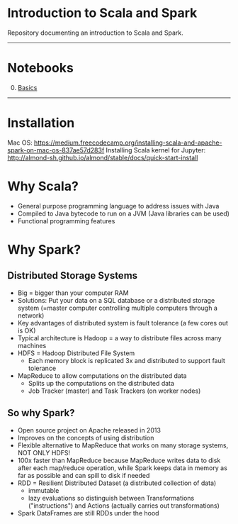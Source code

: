 # Introduction to Scala and Spark

Repository documenting an introduction to Scala and Spark.

---

# Notebooks
0. [Basics](notebooks/00-basics.scala.ipynb)

---

# Installation
Mac OS: https://medium.freecodecamp.org/installing-scala-and-apache-spark-on-mac-os-837ae57d283f
Installing Scala kernel for Jupyter: http://almond-sh.github.io/almond/stable/docs/quick-start-install

# Why Scala?

* General purpose programming language to address issues with Java
* Compiled to Java bytecode to run on a JVM (Java libraries can be used)
* Functional programming features

# Why Spark?

## Distributed Storage Systems

* Big = bigger than your computer RAM
* Solutions: Put your data on a SQL database or a distributed storage system (=master computer controlling multiple computers through a network)
* Key advantages of distributed system is fault tolerance (a few cores out is OK)
* Typical architecture is Hadoop = a way to distribute files across many machines
* HDFS = Hadoop Distributed File System
  - Each memory block is replicated 3x and distributed to support fault tolerance
* MapReduce to allow computations on the distributed data
  - Splits up the computations on the distributed data
  - Job Tracker (master) and Task Trackers (on worker nodes)

## So why Spark?
* Open source project on Apache released in 2013
* Improves on the concepts of using distribution
* Flexible alternative to MapReduce that works on many storage systems, NOT ONLY HDFS!
* 100x faster than MapReduce because MapReduce writes data to disk after each map/reduce operation, while Spark keeps data in memory as far as possible and can spill to disk if needed
* RDD = Resilient Distributed Dataset (a distributed collection of data)
  - immutable
  - lazy evaluations so distinguish between Transformations ("instructions") and Actions (actually carries out transformations)
* Spark DataFrames are still RDDs under the hood
 
